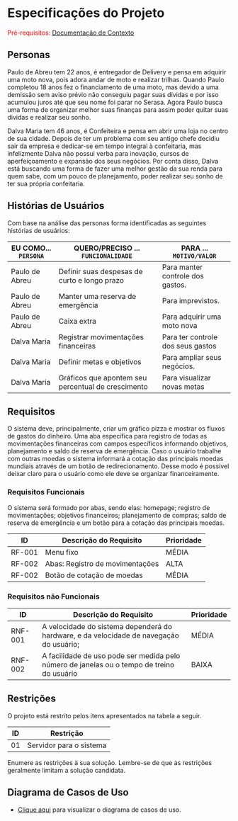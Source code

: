 # Especificações do Projeto

<span style="color:red">Pré-requisitos: <a href="1-Documentação de Contexto.md"> Documentação de Contexto</a></span>

## Personas

Paulo de Abreu tem 22 anos, é entregador de Delivery e pensa em adquirir uma moto nova, pois adora andar de moto e realizar trilhas. Quando Paulo completou 18 anos fez o financiamento de uma moto, mas devido a uma demissão sem aviso prévio não conseguiu pagar suas dívidas e por isso acumulou juros até que seu nome foi parar no Serasa. Agora Paulo busca uma forma de organizar melhor suas finanças para assim poder quitar suas dividas e realizar seu sonho.

Dalva Maria tem 46 anos, é Confeiteira e pensa em abrir uma loja no centro de sua cidade. Depois de ter um problema com seu antigo chefe decidiu sair da empresa e dedicar-se em tempo integral à confeitaria, mas infelizmente Dalva não possui verba para inovação, cursos de aperfeiçoamento e expansão dos seus negócios. Por conta disso, Dalva está buscando uma forma de fazer uma melhor gestão da sua renda para quem sabe, com um pouco de planejamento, poder realizar seu sonho de ter sua própria confeitaria.

## Histórias de Usuários

Com base na análise das personas forma identificadas as seguintes histórias de usuários:

|EU COMO... `PERSONA`| QUERO/PRECISO ... `FUNCIONALIDADE` |PARA ... `MOTIVO/VALOR`                 |
|--------------------|------------------------------------|----------------------------------------|
|Paulo de Abreu      |Definir suas despesas de curto e longo prazo   | Para manter controle dos gastos. |
|Paulo de Abreu      |Manter uma reserva de emergência  | Para imprevistos. |
|Paulo de Abreu      |Caixa extra | Para adquirir uma moto nova |
|Dalva Maria    |Registrar movimentações financeiras | Para ter controle dos seus gastos |
|Dalva Maria     |Definir metas e objetivos | Para ampliar seus negócios. |
|Dalva Maria     |Gráficos que apontem seu percentual de crescimento | Para visualizar novas metas |

## Requisitos

O sistema deve, principalmente, criar um gráfico pizza e mostrar os fluxos de gastos do dinheiro. Uma aba específica para registro de todas as movimentações financeiras com campos específicos informando objetivos, planejamento e saldo de reserva de emergência. Caso o usuário trabalhe com outras moedas o sistema informará a cotação das principais moedas mundiais através de um botão de redirecionamento.  Desse modo é possível deixar claro para o usuário como ele deve se organizar financeiramente.

### Requisitos Funcionais

O sistema será formado por abas, sendo elas: homepage; registro de movimentações; objetivos financeiros; planejamento de compras; saldo de reserva de emergência e um botão para a cotação das principais moedas.

| ID    | Descrição do Requisito                              | Prioridade |
|-------|-----------------------------------------------------|------------|
|RF-001 | Menu fixo           |    MÉDIA    | 
|RF-002 | Abas: Registro de movimentações               |    ALTA   |
|RF-002 |Botão de cotação de moedas             |    MÉDIA   |

### Requisitos não Funcionais

|ID     | Descrição do Requisito                              | Prioridade |
|-------|-----------------------------------------------------|------------|
|RNF-001| A velocidade do sistema dependerá do hardware, e da velocidade de navegação do usuário;      |  MÉDIA     |
|RNF-002|A facilidade de uso pode ser medida pelo número de janelas ou o tempo de treino do usuário|    BAIXA   | 

## Restrições

O projeto está restrito pelos itens apresentados na tabela a seguir.

|ID| Restrição                                                      |
|--|----------------------------------------------------------------|
|01| Servidor para o sistema          |

Enumere as restrições à sua solução. Lembre-se de que as restrições geralmente limitam a solução candidata.

## Diagrama de Casos de Uso

- [Clique aqui](./img/diagramaCasosDeUso.png) para visualizar o diagrama de casos de uso.
